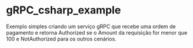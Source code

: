 # gRPC_csharp_example

Exemplo simples criando um serviço gRPC que recebe uma ordem de pagamento e retorna Authorized se o Amount da requisição for menor que 100 e NotAuthorized para os outros cenários.
